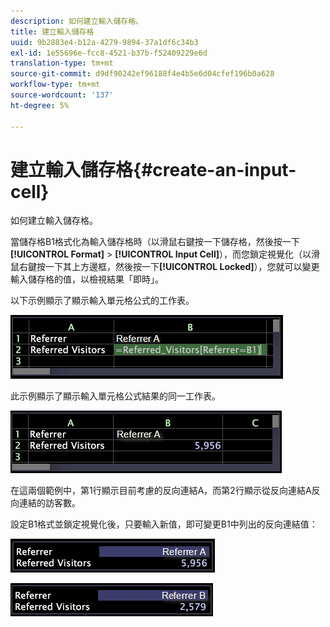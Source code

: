 ```yaml
---
description: 如何建立輸入儲存格。
title: 建立輸入儲存格
uuid: 9b2883e4-b12a-4279-9894-37a1df6c34b3
exl-id: 1e55696e-fcc8-4521-b37b-f52409229e6d
translation-type: tm+mt
source-git-commit: d9df90242ef96188f4e4b5e6d04cfef196b0a628
workflow-type: tm+mt
source-wordcount: '137'
ht-degree: 5%

---
```


# 建立輸入儲存格{#create-an-input-cell}

如何建立輸入儲存格。

當儲存格B1格式化為輸入儲存格時（以滑鼠右鍵按一下儲存格，然後按一下&#x200B;**[!UICONTROL Format]** > **[!UICONTROL Input Cell]**），而您鎖定視覺化（以滑鼠右鍵按一下其上方邊框，然後按一下&#x200B;**[!UICONTROL Locked]**），您就可以變更輸入儲存格的值，以檢視結果「即時」。

以下示例顯示了顯示輸入單元格公式的工作表。

![](assets/vis_Worksheet_InputCell_formula.png)

此示例顯示了顯示輸入單元格公式結果的同一工作表。

![](assets/vis_Worksheet_InputCell.png)

在這兩個範例中，第1行顯示目前考慮的反向連結A，而第2行顯示從反向連結A反向連結的訪客數。

設定B1格式並鎖定視覺化後，只要輸入新值，即可變更B1中列出的反向連結值：

![](assets/vis_Worksheet_InputCell_locked.png)

![](assets/vis_Worksheet_InputCell_locked_changed.png)
